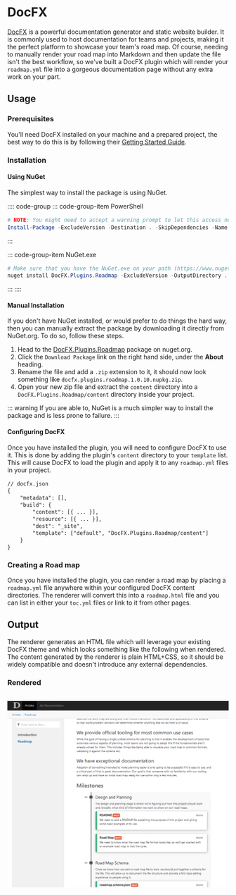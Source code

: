 # DocFX
[DocFX](https://dotnet.github.io/docfx/index.html) is a powerful documentation generator and static website
builder. It is commonly used to host documentation for teams and projects, making it the perfect platform
to showcase your team's road map. Of course, needing to manually render your road map into Markdown and then
update the file isn't the best workflow, so we've built a DocFX plugin which will render your `roadmap.yml`
file into a gorgeous documentation page without any extra work on your part.

## Usage
### Prerequisites
You'll need DocFX installed on your machine and a prepared project, the best way to do this is by following
their [Getting Started Guide](https://dotnet.github.io/docfx/tutorial/docfx_getting_started.html).

### Installation
#### Using NuGet
The simplest way to install the package is using NuGet.

:::: code-group
::: code-group-item PowerShell
```powershell
# NOTE: You might need to accept a warning prompt to let this access nuget.org
Install-Package -ExcludeVersion -Destination . -SkipDependencies -Name DocFX.Plugins.Roadmap -Force
```
:::

::: code-group-item NuGet.exe
```powershell
# Make sure that you have the NuGet.exe on your path (https://www.nuget.org/downloads)
nuget install DocFX.Plugins.Roadmap -ExcludeVersion -OutputDirectory .
```
:::
::::

#### Manual Installation
If you don't have NuGet installed, or would prefer to do things the hard way, then you can manually extract the package
by downloading it directly from NuGet.org. To do so, follow these steps.

1. Head to the [DocFX.Plugins.Roadmap](https://www.nuget.org/packages/DocFX.Plugins.Roadmap/) package on nuget.org.
2. Click the `Download Package` link on the right hand side, under the **About** heading.
3. Rename the file and add a `.zip` extension to it, it should now look something like `docfx.plugins.roadmap.1.0.10.nupkg.zip`.
4. Open your new zip file and extract the `content` directory into a `DocFX.Plugins.Roadmap/content` directory inside your project.

::: warning
If you are able to, NuGet is a much simpler way to install the package and is less prone to failure.
:::

#### Configuring DocFX
Once you have installed the plugin, you will need to configure DocFX to use it. This is done by adding the
plugin's `content` directory to your `template` list. This will cause DocFX to load the plugin and apply it
to any `roadmap.yml` files in your project.

```json{8}
// docfx.json
{
    "metadata": [],
    "build": {
        "content": [{ ... }],
        "resource": [{ ... }],
        "dest": "_site",
        "template": ["default", "DocFX.Plugins.Roadmap/content"]
    }
}
```

### Creating a Road map
Once you have installed the plugin, you can render a road map by placing a `roadmap.yml` file anywhere
within your configured DocFX content directories. The renderer will convert this into a `roadmap.html`
file and you can list in either your `toc.yml` files or link to it from other pages.


## Output
The renderer generates an HTML file which will leverage your existing DocFX theme and which looks
something like the following when rendered. The content generated by the renderer is plain HTML+CSS,
so it should be widely compatible and doesn't introduce any external dependencies.

### Rendered

<p style="text-align: center; margin: 2rem auto;">

![Example Rendered Roadmap](./output.png)
</p>
